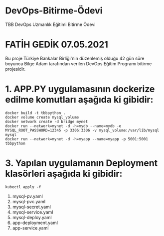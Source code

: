 # DevOps-Bitirme-Ödevi
TBB DevOps Uzmanlık Eğitimi Bitirme Ödevi

# FATİH GEDİK                    07.05.2021

Bu proje Türkiye Bankalar Birliği'nin düzenlemiş olduğu 42 gün süre boyunca Bilge Adam tarafından verilen DevOps Eğitim Programı bitirme projesidir.

# 1. APP.PY uygulamasının dockerize edilme komutları aşağıda ki gibidir:
  
```
docker build -t tbbpython .
docker volume create mysql_volume
docker network create -d bridge mynet
docker run --network=mynet -d -h=mydb --name=mydb -e MYSQL_ROOT_PASSWORD=12345 -p 3306:3306 -v mysql_volume:/var/lib/mysql mysql
docker run --network=mynet -d -h=myapp --name=myapp -p 5001:5001 tbbpython

```





# 3. Yapılan uygulamanın Deployment klasörleri aşağıda ki gibidir: 
```
kubectl apply -f 
```
1. mysql-pv.yaml
2. mysql-pvc.yaml
3. mysql-secret.yaml
4. mysql-service.yaml
5. mysql-deploy.yaml
6. app-deployment.yaml
7. app-service.yaml
